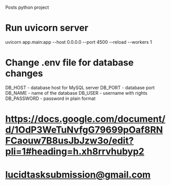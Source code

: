 Posts python project

# Run uvicorn server
uvicorn app.main:app --host 0.0.0.0 --port 4500 --reload --workers 1

# Change .env file for database changes
DB_HOST - database host for MySQL server
DB_PORT - database port
DB_NAME - name of the database
DB_USER - username with rights
DB_PASSWORD - password in plain format

# https://docs.google.com/document/d/1OdP3WeTuNvfgG79699pOaf8RNFCaouw7B8usJbJzw3o/edit?pli=1#heading=h.xh8rrvhubyp2
# lucidtasksubmission@gmail.com
